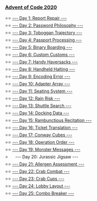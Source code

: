 ### [Advent of Code 2020](https://adventofcode.com/2020)

⭐️⭐️ [--- Day 1: Report Repair ---](https://github.com/swiftyfinch/AdventOfCode2020/tree/main/Day1)\
⭐️⭐️ [--- Day 2: Password Philosophy ---](https://github.com/swiftyfinch/AdventOfCode2020/tree/main/Day2)\
⭐️⭐️ [--- Day 3: Toboggan Trajectory ---](https://github.com/swiftyfinch/AdventOfCode2020/tree/main/Day3)\
⭐️⭐️ [--- Day 4: Passport Processing ---](https://github.com/swiftyfinch/AdventOfCode2020/tree/main/Day4)\
⭐️⭐️ [--- Day 5: Binary Boarding ---](https://github.com/swiftyfinch/AdventOfCode2020/tree/main/Day5)\
⭐️⭐️ [--- Day 6: Custom Customs ---](https://github.com/swiftyfinch/AdventOfCode2020/tree/main/Day6)\
⭐️⭐️ [--- Day 7: Handy Haversacks ---](https://github.com/swiftyfinch/AdventOfCode2020/tree/main/Day7)\
⭐️⭐️ [--- Day 8: Handheld Halting ---](https://github.com/swiftyfinch/AdventOfCode2020/tree/main/Day8)\
⭐️⭐️ [--- Day 9: Encoding Error ---](https://github.com/swiftyfinch/AdventOfCode2020/tree/main/Day9)\
⭐️⭐️ [--- Day 10: Adapter Array ---](https://github.com/swiftyfinch/AdventOfCode2020/tree/main/Day10)\
⭐️⭐️ [--- Day 11: Seating System ---](https://github.com/swiftyfinch/AdventOfCode2020/tree/main/Day11)\
⭐️⭐️ [--- Day 12: Rain Risk ---](https://github.com/swiftyfinch/AdventOfCode2020/tree/main/Day12)\
⭐️⭐️ [--- Day 13: Shuttle Search ---](https://github.com/swiftyfinch/AdventOfCode2020/tree/main/Day13)\
⭐️⭐️ [--- Day 14: Docking Data ---](https://github.com/swiftyfinch/AdventOfCode2020/tree/main/Day14)\
⭐️⭐️ [--- Day 15: Rambunctious Recitation ---](https://github.com/swiftyfinch/AdventOfCode2020/tree/main/Day15)\
⭐️⭐️ [--- Day 16: Ticket Translation ---](https://github.com/swiftyfinch/AdventOfCode2020/tree/main/Day16)\
⭐️⭐️ [--- Day 17: Conway Cubes ---](https://github.com/swiftyfinch/AdventOfCode2020/tree/main/Day17)\
⭐️⭐️ [--- Day 18: Operation Order ---](https://github.com/swiftyfinch/AdventOfCode2020/tree/main/Day18)\
⭐️⭐️ [--- Day 19: Monster Messages ---](https://github.com/swiftyfinch/AdventOfCode2020/tree/main/Day19)\
⭐️&nbsp;&nbsp;&nbsp;&nbsp;&nbsp; --- Day 20: Jurassic Jigsaw ---\
⭐️⭐️ [--- Day 21: Allergen Assessment ---](https://github.com/swiftyfinch/AdventOfCode2020/tree/main/Day21)\
⭐️⭐️ [--- Day 22: Crab Combat ---](https://github.com/swiftyfinch/AdventOfCode2020/tree/main/Day22)\
⭐️⭐️ [--- Day 23: Crab Cups ---](https://github.com/swiftyfinch/AdventOfCode2020/tree/main/Day23)\
⭐️⭐️ [--- Day 24: Lobby Layout ---](https://github.com/swiftyfinch/AdventOfCode2020/tree/main/Day24)\
⭐️⭐️ [--- Day 25: Combo Breaker ---](https://github.com/swiftyfinch/AdventOfCode2020/tree/main/Day25)